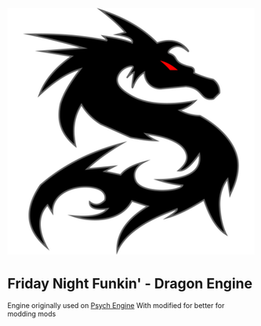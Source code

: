 ![DGE Logo](/draconisteam/iconOG.png)
# Friday Night Funkin' - Dragon Engine
Engine originally used on [Psych Engine](https://github.com/ShadowMario/FNF-PsychEngine/) With modified for better for modding mods
